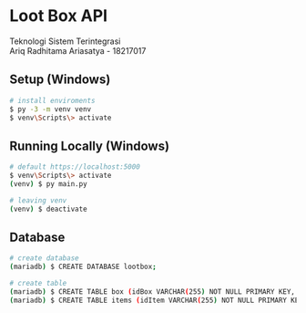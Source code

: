 # Loot Box API
Teknologi Sistem Terintegrasi\
Ariq Radhitama Ariasatya - 18217017

## Setup (Windows)

```bash
# install enviroments
$ py -3 -m venv venv
$ venv\Scripts\> activate
```

## Running Locally (Windows)

```bash
# default https://localhost:5000
$ venv\Scripts\> activate
(venv) $ py main.py

# leaving venv
(venv) $ deactivate
```

## Database

```bash
# create database
(mariadb) $ CREATE DATABASE lootbox;

# create table
(mariadb) $ CREATE TABLE box (idBox VARCHAR(255) NOT NULL PRIMARY KEY, name VARCHAR(255) NOT NULL);
(mariadb) $ CREATE TABLE items (idItem VARCHAR(255) NOT NULL PRIMARY KEY, itemName VARCHAR(255) NOT NULL, percentage INT NOT NULL, FOREIGN KEY (idBox) REFERENCES box(idBox));
```